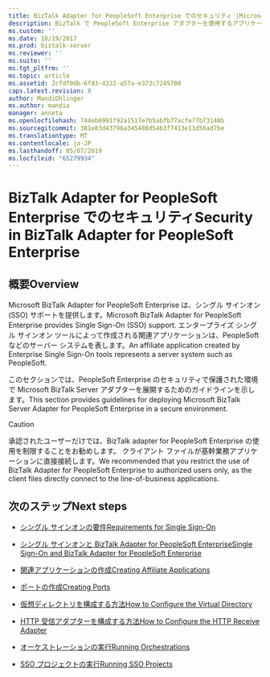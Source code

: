 ```yaml
---
title: BizTalk Adapter for PeopleSoft Enterprise でのセキュリティ |Microsoft Docs
description: BizTalk で PeopleSoft Enterprise アダプターを使用するアプリケーションをセキュリティで保護するのにエンタープライズ シングル サインオン (SSO) を使用します。
ms.custom: ''
ms.date: 10/19/2017
ms.prod: biztalk-server
ms.reviewer: ''
ms.suite: ''
ms.tgt_pltfrm: ''
ms.topic: article
ms.assetid: 2cfdf0db-6f83-4322-a57a-e373c7245700
caps.latest.revision: 8
author: MandiOhlinger
ms.author: mandia
manager: anneta
ms.openlocfilehash: 744eb0991f92a1517e7b5abfb77acfe77b73140b
ms.sourcegitcommit: 381e83d43796a345488d54b3f7413e11d56ad7be
ms.translationtype: MT
ms.contentlocale: ja-JP
ms.lasthandoff: 05/07/2019
ms.locfileid: "65279934"
---
```

# <a name="security-in-biztalk-adapter-for-peoplesoft-enterprise"></a><span data-ttu-id="81385-103">BizTalk Adapter for PeopleSoft Enterprise でのセキュリティ</span><span class="sxs-lookup"><span data-stu-id="81385-103">Security in BizTalk Adapter for PeopleSoft Enterprise</span></span>

## <a name="overview"></a><span data-ttu-id="81385-104">概要</span><span class="sxs-lookup"><span data-stu-id="81385-104">Overview</span></span>
<span data-ttu-id="81385-105">Microsoft BizTalk Adapter for PeopleSoft Enterprise は、シングル サインオン (SSO) サポートを提供します。</span><span class="sxs-lookup"><span data-stu-id="81385-105">Microsoft BizTalk Adapter for PeopleSoft Enterprise provides Single Sign-On (SSO) support.</span></span> <span data-ttu-id="81385-106">エンタープライズ シングル サインオン ツールによって作成される関連アプリケーションは、PeopleSoft などのサーバー システムを表します。</span><span class="sxs-lookup"><span data-stu-id="81385-106">An affiliate application created by Enterprise Single Sign-On tools represents a server system such as PeopleSoft.</span></span> 

<span data-ttu-id="81385-107">このセクションでは、PeopleSoft Enterprise のセキュリティで保護された環境で Microsoft BizTalk Server アダプターを展開するためのガイドラインを示します。</span><span class="sxs-lookup"><span data-stu-id="81385-107">This section provides guidelines for deploying Microsoft BizTalk Server Adapter for PeopleSoft Enterprise in a secure environment.</span></span>  
  
> [!CAUTION]
>  <span data-ttu-id="81385-108">承認されたユーザーだけでは、BizTalk adapter for PeopleSoft Enterprise の使用を制限することをお勧めします。 クライアント ファイルが基幹業務アプリケーションに直接接続します。</span><span class="sxs-lookup"><span data-stu-id="81385-108">We recommended that you restrict the use of BizTalk Adapter for PeopleSoft Enterprise to authorized users only, as the client files directly connect to the line-of-business applications.</span></span>  


## <a name="next-steps"></a><span data-ttu-id="81385-109">次のステップ</span><span class="sxs-lookup"><span data-stu-id="81385-109">Next steps</span></span> 
  
-   [<span data-ttu-id="81385-110">シングル サインオンの要件</span><span class="sxs-lookup"><span data-stu-id="81385-110">Requirements for Single Sign-On</span></span>](../core/requirements-for-single-sign-on2.md)  
  
-   [<span data-ttu-id="81385-111">シングル サインオンと BizTalk Adapter for PeopleSoft Enterprise</span><span class="sxs-lookup"><span data-stu-id="81385-111">Single Sign-On and BizTalk Adapter for PeopleSoft Enterprise</span></span>](../core/single-sign-on-and-biztalk-adapter-for-peoplesoft-enterprise.md)  
  
-   [<span data-ttu-id="81385-112">関連アプリケーションの作成</span><span class="sxs-lookup"><span data-stu-id="81385-112">Creating Affiliate Applications</span></span>](../core/creating-affiliate-applications2.md)  
  
-   [<span data-ttu-id="81385-113">ポートの作成</span><span class="sxs-lookup"><span data-stu-id="81385-113">Creating Ports</span></span>](../core/creating-ports.md)  
  
-   [<span data-ttu-id="81385-114">仮想ディレクトリを構成する方法</span><span class="sxs-lookup"><span data-stu-id="81385-114">How to Configure the Virtual Directory</span></span>](../core/how-to-configure-the-virtual-directory.md)  
  
-   [<span data-ttu-id="81385-115">HTTP 受信アダプターを構成する方法</span><span class="sxs-lookup"><span data-stu-id="81385-115">How to Configure the HTTP Receive Adapter</span></span>](../core/how-to-configure-the-http-receive-adapter1.md)  
  
-   [<span data-ttu-id="81385-116">オーケストレーションの実行</span><span class="sxs-lookup"><span data-stu-id="81385-116">Running Orchestrations</span></span>](../core/running-orchestrations2.md)  
  
-   [<span data-ttu-id="81385-117">SSO プロジェクトの実行</span><span class="sxs-lookup"><span data-stu-id="81385-117">Running SSO Projects</span></span>](../core/running-sso-projects1.md)